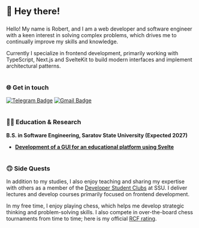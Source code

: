 <h3 style="font-size: x-large">👋 Hey there!</h3>

Hello! My name is Robert, and I am a web developer and software engineer with a keen interest in solving complex problems, which drives me to continually improve my skills and knowledge.

Currently I specialize in frontend development, primarily working with TypeScript, Next.js and SvelteKit to build modern interfaces and implement architectural patterns.

#

### 🌐 Get in touch

[![Telegram Badge](https://img.shields.io/badge/-tolstovrob-26A5E4?style=flat&logo=Telegram&logoColor=white&link=https%3A%2F%2Ft.me%2Ftolstovrob)](https://t.me/tolstovrob)
[![Gmail Badge](https://img.shields.io/badge/-tolstovrob@gmail.com-EA4335?style=flat&logo=Gmail&logoColor=white&link=mailto%3Atolstovrob%40gmail.com)](mailto:tolstovrob@gmail.com)

#

### 🧑‍🎓 Education & Research

**B.S. in Software Engineering, Saratov State University (Expected 2027)**

- [**Development of a GUI for an educational platform using Svelte**](https://github.com/MergeMinds/mm-frontend)

#

### 🙃 Side Quests

In addition to my studies, I also enjoy teaching and sharing my expertise with others as a member of the [Developer Student Clubs](https://dsc.alivetech.org) at SSU. I deliver lectures and develop courses primarily focused on frontend development. 

In my free time, I enjoy playing chess, which helps me develop strategic thinking and problem-solving skills. I also compete in over-the-board chess tournaments from time to time; here is my official [RCF rating](https://ratings.ruchess.ru/people/660811).